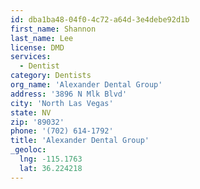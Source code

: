 ```yaml
---
id: dba1ba48-04f0-4c72-a64d-3e4debe92d1b
first_name: Shannon
last_name: Lee
license: DMD
services:
  - Dentist
category: Dentists
org_name: 'Alexander Dental Group'
address: '3896 N Mlk Blvd'
city: 'North Las Vegas'
state: NV
zip: '89032'
phone: '(702) 614-1792'
title: 'Alexander Dental Group'
_geoloc:
  lng: -115.1763
  lat: 36.224218
---
```


